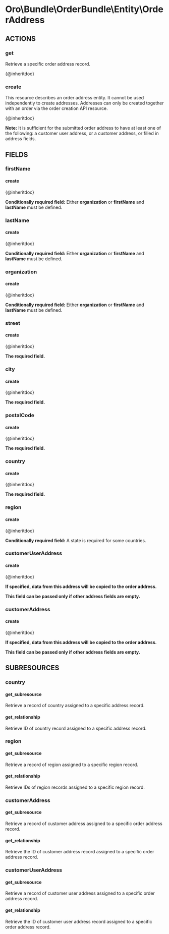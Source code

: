 # Oro\Bundle\OrderBundle\Entity\OrderAddress

## ACTIONS

### get

Retrieve a specific order address record.

{@inheritdoc}

### create

This resource describes an order address entity. It cannot be used independently to create addresses.
Addresses can only be created together with an order via the order creation API resource.

{@inheritdoc}

**Note:**
It is sufficient for the submitted order address to have at least one of the following:
a customer user address, or a customer address, or filled in address fields.

## FIELDS

### firstName

#### create

{@inheritdoc}

**Conditionally required field:**
Either **organization** or **firstName** and **lastName** must be defined.

### lastName

#### create

{@inheritdoc}

**Conditionally required field:**
Either **organization** or **firstName** and **lastName** must be defined.

### organization

#### create

{@inheritdoc}

**Conditionally required field:**
Either **organization** or **firstName** and **lastName** must be defined.

### street

#### create

{@inheritdoc}

**The required field.**

### city

#### create

{@inheritdoc}

**The required field.**

### postalCode

#### create

{@inheritdoc}

**The required field.**

### country

#### create

{@inheritdoc}

**The required field.**

### region

#### create

{@inheritdoc}

**Conditionally required field:**
A state is required for some countries.

### customerUserAddress

#### create

{@inheritdoc}

**If specified, data from this address will be copied to the order address.** 

**This field can be passed only if other address fields are empty.**

### customerAddress

#### create

{@inheritdoc}

**If specified, data from this address will be copied to the order address.** 

**This field can be passed only if other address fields are empty.**

## SUBRESOURCES

### country

#### get_subresource

Retrieve a record of country assigned to a specific address record.

#### get_relationship

Retrieve ID of country record assigned to a specific address record.

### region

#### get_subresource

Retrieve a record of region assigned to a specific region record.

#### get_relationship

Retrieve IDs of region records assigned to a specific region record.

### customerAddress

#### get_subresource

Retrieve a record of customer address assigned to a specific order address record.

#### get_relationship

Retrieve the ID of customer address record assigned to a specific order address record.

### customerUserAddress

#### get_subresource

Retrieve a record of customer user address assigned to a specific order address record.

#### get_relationship

Retrieve the ID of customer user address record assigned to a specific order address record.
